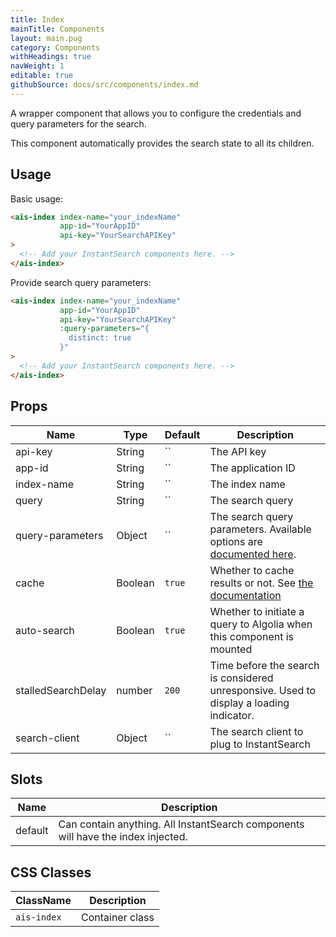 ```yaml
---
title: Index
mainTitle: Components
layout: main.pug
category: Components
withHeadings: true
navWeight: 1
editable: true
githubSource: docs/src/components/index.md
---
```


A wrapper component that allows you to configure the credentials and query parameters for the search.

This component automatically provides the search state to all its children.

## Usage

Basic usage:

```html
<ais-index index-name="your_indexName"
           app-id="YourAppID"
           api-key="YourSearchAPIKey"
>
  <!-- Add your InstantSearch components here. -->
</ais-index>
```

Provide search query parameters:

```html
<ais-index index-name="your_indexName"
           app-id="YourAppID"
           api-key="YourSearchAPIKey"
           :query-parameters="{
             distinct: true
           }"
>
  <!-- Add your InstantSearch components here. -->
</ais-index>
```


## Props

| Name             | Type    | Default | Description                                                                                                                                        |
|------------------|---------|---------|----------------------------------------------------------------------------------------------------------------------------------------------------|
| api-key          | String  | ``      | The API key                                                                                                                                        |
| app-id           | String  | ``      | The application ID                                                                                                                                 |
| index-name       | String  | ``      | The index name                                                                                                                                     |
| query            | String  | ``      | The search query                                                                                                                                   |
| query-parameters | Object  | ``      | The search query parameters. Available options are [documented here](https://www.algolia.com/doc/api-reference/search-api-parameters/). |
| cache            | Boolean | `true`  | Whether to cache results or not. See [the documentation](https://www.algolia.com/doc/tutorials/getting-started/quick-start-with-the-api-client/javascript/#cache)       |
| auto-search      | Boolean | `true`  | Whether to initiate a query to Algolia when this component is mounted                                                                               |
| stalledSearchDelay | number | `200`  | Time before the search is considered unresponsive. Used to display a loading indicator. |
| search-client | Object | `` | The search client to plug to InstantSearch |

## Slots

| Name    | Description                                                                      |
|---------|----------------------------------------------------------------------------------|
| default | Can contain anything. All InstantSearch components will have the index injected. |

## CSS Classes

| ClassName   | Description     |
|-------------|-----------------|
| `ais-index` | Container class |

